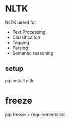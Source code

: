 # NLTK 
NLTK userd for 
-  Text Processing
- Classificaiton
- Tagging 
- Parsing 
- Semantic reasoning 


## setup 
pip install  nltk












# freeze

pip freeze > requirements.txt